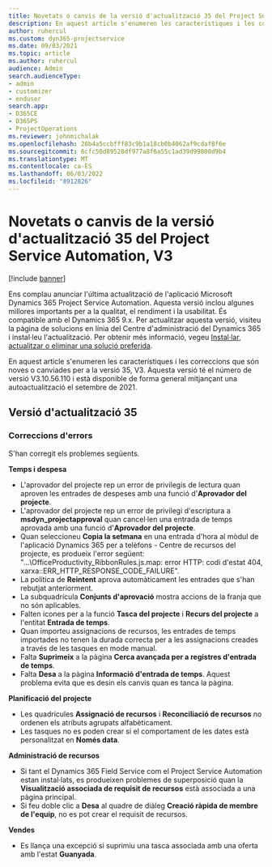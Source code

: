 ```yaml
---
title: Novetats o canvis de la versió d'actualització 35 del Project Service Automation, V3
description: En aquest article s'enumeren les característiques i les correccions que estan disponibles a Microsoft Dynamics 365 Project Service Automation Update Release 35, V3.
author: ruhercul
ms.custom: dyn365-projectservice
ms.date: 09/03/2021
ms.topic: article
ms.author: ruhercul
audience: Admin
search.audienceType:
- admin
- customizer
- enduser
search.app:
- D365CE
- D365PS
- ProjectOperations
ms.reviewer: johnmichalak
ms.openlocfilehash: 28b4a5ccbfff83c9b1a18cb0b4062af9cdaf8f6e
ms.sourcegitcommit: 6cfc50d89528df977a8f6a55c1ad39d99800d9b4
ms.translationtype: MT
ms.contentlocale: ca-ES
ms.lasthandoff: 06/03/2022
ms.locfileid: "8912826"
---
```

# <a name="whats-new-or-changed-in-project-service-automation-update-release-35-v3"></a>Novetats o canvis de la versió d'actualització 35 del Project Service Automation, V3

[!include [banner](../includes/psa-now-project-operations.md)]

Ens complau anunciar l'última actualització de l'aplicació Microsoft Dynamics 365 Project Service Automation. Aquesta versió inclou algunes millores importants per a la qualitat, el rendiment i la usabilitat. És compatible amb el Dynamics 365 9.x. Per actualitzar aquesta versió, visiteu la pàgina de solucions en línia del Centre d'administració del Dynamics 365 i instal·leu l'actualització. Per obtenir més informació, vegeu [Instal·lar, actualitzar o eliminar una solució preferida](/power-platform/admin/install-remove-preferred-solution).

En aquest article s'enumeren les característiques i les correccions que són noves o canviades per a la versió 35, V3. Aquesta versió té el número de versió V3.10.56.110 i està disponible de forma general mitjançant una autoactualització el setembre de 2021.

## <a name="update-release-35"></a>Versió d'actualització 35

### <a name="bug-fixes"></a>Correccions d'errors

S'han corregit els problemes següents.

**Temps i despesa**

- L'aprovador del projecte rep un error de privilegis de lectura quan aproven les entrades de despeses amb una funció d'**Aprovador del projecte**.
- L'aprovador del projecte rep un error de privilegi d'escriptura a **msdyn_projectapproval** quan cancel·len una entrada de temps aprovada amb una funció d'**Aprovador del projecte**.
- Quan seleccioneu **Copia la setmana** en una entrada d'hora al mòdul de l'aplicació Dynamics 365 per a telèfons - Centre de recursos del projecte, es produeix l'error següent: "...\OfficeProductivity_RibbonRules.js.map: error HTTP: codi d'estat 404, xarxa::ERR_HTTP_RESPONSE_CODE_FAILURE".
- La política de **Reintent** aprova automàticament les entrades que s'han rebutjat anteriorment.
- La subquadrícula **Conjunts d'aprovació** mostra accions de la franja que no són aplicables.
- Falten icones per a la funció **Tasca del projecte** i **Recurs del projecte** a l'entitat **Entrada de temps**.
- Quan importeu assignacions de recursos, les entrades de temps importades no tenen la durada correcta per a les assignacions creades a través de les tasques en mode manual.
- Falta **Suprimeix** a la pàgina **Cerca avançada per a registres d'entrada de temps**.
- Falta **Desa** a la pàgina **Informació d'entrada de temps**. Aquest problema evita que es desin els canvis quan es tanca la pàgina.

**Planificació del projecte**

- Les quadrícules **Assignació de recursos** i **Reconciliació de recursos** no ordenen els atributs agrupats alfabèticament.
- Les tasques no es poden crear si el comportament de les dates està personalitzat en **Només data**.

**Administració de recursos**

- Si tant el Dynamics 365 Field Service com el Project Service Automation estan instal·lats, es produeixen problemes de superposició quan la **Visualització associada de requisit de recursos** està associada a una pàgina principal.
- Si feu doble clic a **Desa** al quadre de diàleg **Creació ràpida de membre de l'equip**, no es pot crear el requisit de recursos.

**Vendes**

- Es llança una excepció si suprimiu una tasca associada amb una oferta amb l'estat **Guanyada**.
